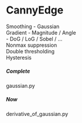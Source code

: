 # CannyEdge

Smoothing - Gaussian  
Gradient - Magnitude / Angle  
         - DoG / LoG / Sobel / ...    
Nonmax suppression  
Double thresholding  
Hysteresis  


##### Complete
gaussian.py

##### Now  
derivative_of_gaussian.py
